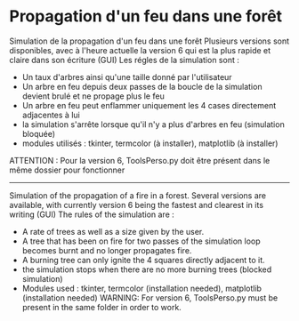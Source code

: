 # Propagation d'un feu dans une forêt
Simulation de la propagation d'un feu dans une forêt 
Plusieurs versions sont disponibles, avec à l'heure actuelle la version 6 qui est la plus rapide et claire dans son écriture (GUI)
Les régles de la simulation sont :
  - Un taux d'arbres ainsi qu'une taille donné par l'utilisateur
  - Un arbre en feu depuis deux passes de la boucle de la simulation devient brulé et ne propage plus le feu
  - Un arbre en feu peut enflammer uniquement les 4 cases directement adjacentes à lui
  - la simulation s'arrête lorsque qu'il n'y a plus d'arbres en feu (simulation bloquée)
  - modules utilisés : tkinter, termcolor (à installer), matplotlib (à installer)
 
 ATTENTION : Pour la version 6, ToolsPerso.py doit être présent dans le même dossier pour fonctionner
_____________________________________________________________________
Simulation of the propagation of a fire in a forest. Several versions are available, with currently version 6 being the fastest and clearest in its writing (GUI) The rules of the simulation are :

  - A rate of trees as well as a size given by the user.
  - A tree that has been on fire for two passes of the simulation loop becomes burnt and no longer propagates fire.
  - A burning tree can only ignite the 4 squares directly adjacent to it.
  - the simulation stops when there are no more burning trees (blocked simulation)
  - Modules used : tkinter, termcolor (installation needed), matplotlib (installation needed)
WARNING: For version 6, ToolsPerso.py must be present in the same folder in order to work.
